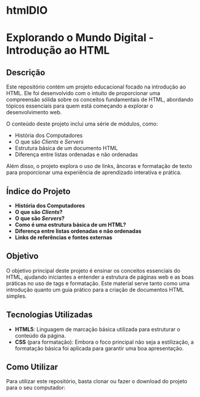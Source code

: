 # htmlDIO
# Explorando o Mundo Digital - Introdução ao HTML

## Descrição
Este repositório contém um projeto educacional focado na introdução ao HTML. Ele foi desenvolvido com o intuito de proporcionar uma compreensão sólida sobre os conceitos fundamentais de HTML, abordando tópicos essenciais para quem está começando a explorar o desenvolvimento web.

O conteúdo deste projeto inclui uma série de módulos, como:
- História dos Computadores
- O que são *Clients* e *Servers*
- Estrutura básica de um documento HTML
- Diferença entre listas ordenadas e não ordenadas

Além disso, o projeto explora o uso de links, âncoras e formatação de texto para proporcionar uma experiência de aprendizado interativa e prática.

## Índice do Projeto

- **História dos Computadores**
- **O que são *Clients*?**
- **O que são *Servers*?**
- **Como é uma estrutura básica de um HTML?**
- **Diferença entre listas ordenadas e não ordenadas**
- **Links de referências e fontes externas**

## Objetivo
O objetivo principal deste projeto é ensinar os conceitos essenciais do HTML, ajudando iniciantes a entender a estrutura de páginas web e as boas práticas no uso de tags e formatação. Este material serve tanto como uma introdução quanto um guia prático para a criação de documentos HTML simples.

## Tecnologias Utilizadas
- **HTML5**: Linguagem de marcação básica utilizada para estruturar o conteúdo da página.
- **CSS** (para formatação): Embora o foco principal não seja a estilização, a formatação básica foi aplicada para garantir uma boa apresentação.

## Como Utilizar
Para utilizar este repositório, basta clonar ou fazer o download do projeto para o seu computador:

